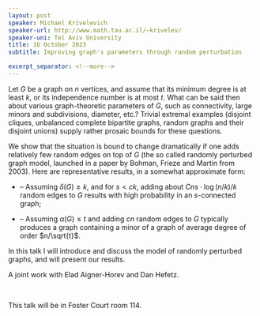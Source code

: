 ```yaml
---
layout: post
speaker: Michael Krivelevich
speaker-url: http://www.math.tau.ac.il/~krivelev/
speaker-uni: Tel Aviv University
title: 16 October 2023
subtitle: Improving graph's parameters through random perturbation

excerpt_separator: <!--more-->
---
```

Let $G$ be a graph on $n$ vertices, and assume that its minimum degree is at least $k$, or its independence number is at most $t$. What can be said then about various graph-theoretic parameters of $G$, such as connectivity, large minors and subdivisions, diameter, etc.? Trivial extremal examples (disjoint cliques, unbalanced complete bipartite graphs, random graphs and their disjoint unions) supply rather prosaic bounds for these questions.

We show that the situation is bound to change dramatically if one adds relatively few random edges on top of $G$ (the so called randomly perturbed graph model, launched in a paper by Bohman, Frieze and Martin from 2003). Here are representative results, in a somewhat approximate form:

* &ndash; Assuming $\delta(G) \ge k$, and for $s<ck$, adding about $Cns \cdot \log (n/k)/k$ random edges to $G$ results with high probability in an $s$-connected graph;

* &ndash; Assuming $\alpha(G) \le t$ and adding $cn$ random edges to $G$ typically produces a graph containing a minor of a graph of average degree of order $n/\sqrt{t}$.
 
In this talk I will introduce and discuss the model of randomly perturbed graphs, and will present our results.

A joint work with Elad Aigner-Horev and Dan Hefetz.

<br>

This talk will be in Foster Court room 114.


<!--more-->
